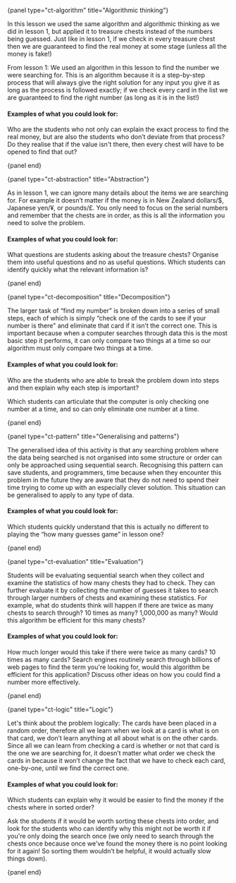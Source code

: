 {panel type="ct-algorithm" title="Algorithmic thinking"}

In this lesson we used the same algorithm and algorithmic thinking as we did in lesson 1, but applied it to treasure chests instead of the numbers being guessed. Just like in lesson 1, if we check in every treasure chest then we are guaranteed to find the real money at some stage (unless all the money is fake!)

From lesson 1: We used an algorithm in this lesson to find the number we were searching for. This is an algorithm because it is a step-by-step process that will always give the right solution for any input you give it as long as the process is followed exactly; if we check every card in the list we are guaranteed to find the right number (as long as it is in the list!)

#### Examples of what you could look for:

Who are the students who not only can explain the exact process to find the real money, but are also the students who don’t deviate from that process? Do they realise that if the value isn't there, then every chest will have to be opened to find that out?

{panel end}

{panel type="ct-abstraction" title="Abstraction"}

As in lesson 1, we can ignore many details about the items we are searching for. For example it doesn’t matter if the money is in New Zealand dollars/$, Japanese yen/¥, or pounds/£. You only need to focus on the serial numbers and remember that the chests are in order, as this is all the information you need to solve the problem.

#### Examples of what you could look for:

What questions are students asking about the treasure chests? Organise them into useful questions and no as useful questions. Which students can identify quickly what the relevant information is?

{panel end}

{panel type="ct-decomposition" title="Decomposition"}

The larger task of “find my number” is broken down into a series of small steps, each of which is simply “check one of the cards to see if your number is there" and eliminate that card if it isn’t the correct one. This is important because when a computer searches through data this is the most basic step it performs, it can only compare two things at a time so our algorithm must only compare two things at a time.

#### Examples of what you could look for:

Who are the students who are able to break the problem down into steps and then explain why each step is important?

Which students can articulate that the computer is only checking one number at a time, and so can only eliminate one number at a time.

{panel end}

{panel type="ct-pattern" title="Generalising and patterns"}

The generalised idea of this activity is that any searching problem where the data being searched is not organised into some structure or order can only be approached using sequential search. Recognising this pattern can save students, and programmers, time because when they encounter this problem in the future they are aware that they do not need to spend their time trying to come up with an especially clever solution. This situation can be generalised to apply to any type of data.

#### Examples of what you could look for:

Which students quickly understand that this is actually no different to playing the “how many guesses game” in lesson one?

{panel end}

{panel type="ct-evaluation" title="Evaluation"}

Students will be evaluating sequential search when they collect and examine the statistics of how many chests they had to check. They can further evaluate it by collecting the number of guesses it takes to search through larger numbers of chests and examining these statistics. For example, what do students think will happen if there are twice as many chests to search through? 10 times as many? 1,000,000 as many? Would this algorithm be efficient for this many chests?

#### Examples of what you could look for:

How much longer would this take if there were twice as many cards? 10 times as many cards? Search engines routinely search through billions of web pages to find the term you're looking for, would this algorithm be efficient for this application? Discuss other ideas on how you could find a number more effectively.

{panel end}

{panel type="ct-logic" title="Logic"}

Let's think about the problem logically: The cards have been placed in a random order, therefore all we learn when we look at a card is what is on that card, we don’t learn anything at all about what is on the other cards. Since all we can learn from checking a card is whether or not that card is the one we are searching for, it doesn’t matter what order we check the cards in because it won’t change the fact that we have to check each card, one-by-one, until we find the correct one.

#### Examples of what you could look for:

Which students can explain why it would be easier to find the money if the chests where in sorted order?

Ask the students if it would be worth sorting these chests into order, and look for the students who can identify why this might not be worth it if you're only doing the search once (we only need to search through the chests once because once we’ve found the money there is no point looking for it again! So sorting them wouldn’t be helpful, it would actually slow things down).

{panel end}